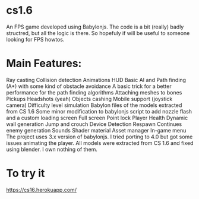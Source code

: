 # cs1.6
An FPS game developed using Babylonjs.
The code is a bit (really) badly structred, but all the logic is there. So hopefuly if will be useful to someone looking for FPS howtos.
# Main Features:
Ray casting
Collision detection
Animations
HUD
Basic AI and Path finding (A*) with some kind of obstacle avoidance
A basic trick for a better performance for the path finding algorithms
Attaching meshes to bones
Pickups
Headshots (yeah)
Objects cashing
Mobile support (joystick camera)
Difficulty level simulation
Babylon files of the models extracted from CS 1.6
Some minor modification to babylonjs script to add nozzle flash and a custom loading screen
Full screen
Point lock
Player Health
Dynamic wall generation
Jump and crouch
Device Detection
Respawn
Continues enemy generation
Sounds
Shader material
Asset manager
In-game menu
The project uses 3.x version of babylonjs. I tried porting to 4.0 but got some issues animating the player.
All models were extracted from CS 1.6 and fixed using blender. I own nothing of them.

# To try it
https://cs16.herokuapp.com/
